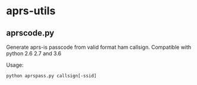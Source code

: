 aprs-utils
==========

aprscode.py
-----------
Generate aprs-is passcode from valid format ham callsign.
Compatible with python 2.6 2.7 and 3.6

Usage:
```
python aprspass.py callsign[-ssid]
```
